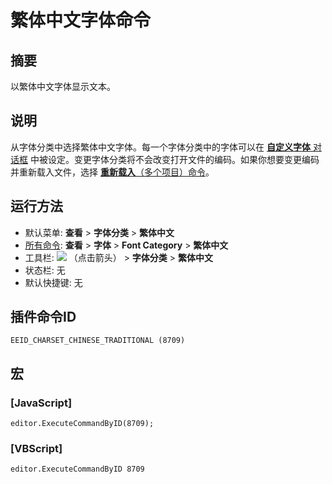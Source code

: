 # 繁体中文字体命令

## 摘要

以繁体中文字体显示文本。

## 说明

从字体分类中选择繁体中文字体。每一个字体分类中的字体可以在 [**自定义字体** 对话框](../../dlg/properties/font/index) 中被设定。变更字体分类将不会改变打开文件的编码。如果你想要变更编码并重新载入文件，选择 [**重新载入**（多个项目）命令](../file/file_reload_defined)。

## 运行方法

- 默认菜单: **查看** \> **字体分类** \> **繁体中文**
- [所有命令](../tools/all_commands): **查看** \> **字体** \> **Font Category**
\> **繁体中文**
- 工具栏: ![](../../images/fontpopup..png)
（点击箭头） \> **字体分类** \> **繁体中文**
- 状态栏: 无
- 默认快捷键: 无

## 插件命令ID

```
EEID_CHARSET_CHINESE_TRADITIONAL (8709)
```

## 宏

### \[JavaScript\]

```
editor.ExecuteCommandByID(8709);
```

### \[VBScript\]

```
editor.ExecuteCommandByID 8709
```
